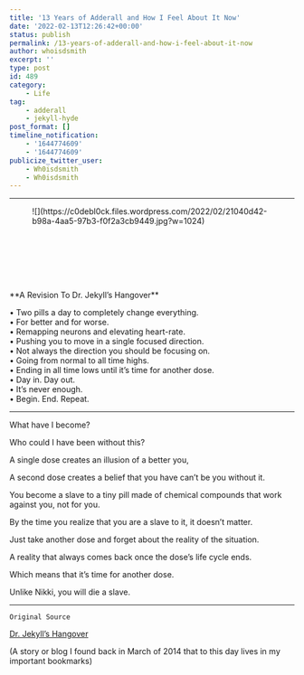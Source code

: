 ```yaml
---
title: '13 Years of Adderall and How I Feel About It Now'
date: '2022-02-13T12:26:42+00:00'
status: publish
permalink: /13-years-of-adderall-and-how-i-feel-about-it-now
author: whoisdsmith
excerpt: ''
type: post
id: 489
category:
    - Life
tag:
    - adderall
    - jekyll-hyde
post_format: []
timeline_notification:
    - '1644774609'
    - '1644774609'
publicize_twitter_user:
    - Wh0isdsmith
    - Wh0isdsmith
---
```

- - - - - -

<figure class="wp-block-image size-large">![](https://c0debl0ck.files.wordpress.com/2022/02/21040d42-b98a-4aa5-97b3-f0f2a3cb9449.jpg?w=1024)</figure><div aria-hidden="true" class="wp-block-spacer" style="height:100px;"></div>**A Revision To Dr. Jekyll’s Hangover**

• Two pills a day to completely change everything.  
• For better and for worse.  
• Remapping neurons and elevating heart-rate.  
• Pushing you to move in a single focused direction.  
• Not always the direction you should be focusing on.  
• Going from normal to all time highs.  
• Ending in all time lows until it’s time for another dose.  
• Day in. Day out.  
• It’s never enough.  
• Begin. End. Repeat.

- - - - - -

What have I become?

Who could I have been without this?

A single dose creates an illusion of a better you,

A second dose creates a belief that you have can’t be you without it.

You become a slave to a tiny pill made of chemical compounds that work against you, not for you.

By the time you realize that you are a slave to it, it doesn’t matter.

Just take another dose and forget about the reality of the situation.

A reality that always comes back once the dose’s life cycle ends.

Which means that it’s time for another dose.

Unlike Nikki, you will die a slave.

- - - - - -

`Original Source`

[Dr. Jekyll’s Hangover](http://quittingadderall.com/dr-jekylls-hangover/)

(A story or blog I found back in March of 2014 that to this day lives in my important bookmarks)